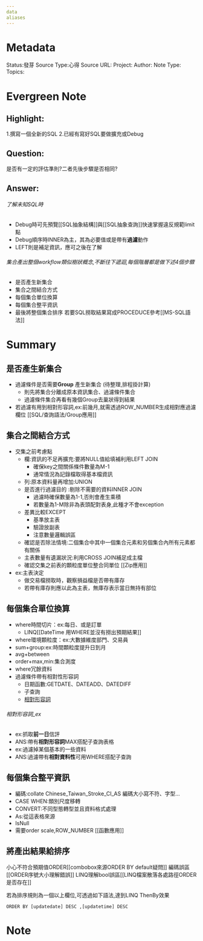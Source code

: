 ```yaml
---
data
aliases
---
```

# Metadata
Status:發芽
Source Type:心得
Source URL:
Project:
Author:
Note Type:
Topics:

# Evergreen Note
## Highlight:
1.撰寫一個全新的SQL
2.已經有寫好SQL要做擴充或Debug
## Question:
是否有一定的評估準則?二者先後步驟是否相同?
## Answer:
###### 了解未知SQL時
- Debug時可先預覽[[SQL抽象結構]]與[[SQL抽象查詢]]快速掌握違反規範limit點
- Debug順序時INNER為主，其為必要值或是帶有**過濾**動作
- LEFT則是補足資訊，應可之後在了解
###### 集合產出整個workflow類似樹狀概念,不斷往下遞迴,每個階層都是做下述4個步驟
  - 是否產生新集合
  - 集合之間結合方式
  - 每個集合單位換算
  - 每個集合整平資訊
- 最後將整個集合排序
若要SQL撈取結果寫成PROCEDUCE參考[[MS-SQL語法]]


# Summary
## 是否產生新集合
- 過濾條件是否需要**Group** 產生新集合 (待整理,排程掛計算)
  - 則先將集合分離成原本資訊集合、過濾條件集合
  - 過濾條件集合再看有幾個Group去巢狀得到結果
- 若過濾有用到相對形容詞,ex:前幾月,就需透過ROW_NUMBER生成相對應過濾欄位
[[SQL/查詢語法/Group應用]]
## 集合之間結合方式
- 交集之前考慮點
  - 欄:資訊的不足再擴充:要將NULL值給填補利用LEFT JOIN
    - 確保key之間關係條件數量為M-1
    - 通常情況為記錄檔取得基本檔資訊
  - 列:原本資料量再增加:UNION
  - 是否進行過濾目的 :剔除不需要的資料INNER JOIN
    - 過濾時確保數量為1-1,否則會產生乘積
    - 若數量為1-M除非為表頭配對表身,此種才不會exception
  - 差異比較EXCEPT
    - 基準放主表
    - 驗證放副表
    - 注意數量邏輯誤區 
  - 確認是否除法情境:二個集合中其中一個集合元素和另個集合內所有元素都有關係
  - 主表數量有遺漏狀況:利用CROSS JOIN補足成主檔
  - 確認交集之前表的顆粒度單位整合同單位
[[Zip應用]]
- ex:主表決定
  - 做交易檔撈取時，觀察損益檔是否帶有庫存
  - 若帶有庫存則應以此為主表，無庫存表示當日無持有部位

## 每個集合單位換算
- where時間切片：ex:每日、或是訂單
  - LINQ[[DateTime 用WHERE並沒有撈出預期結果]]
- where環境顆粒度：ex:大數據維度部門、交易員
- sum+group:ex:時間顆粒度提升日到月
- avg+between
- order+max,min:集合測度
- where冗餘資料
- 過濾條件帶有相對性形容詞
  - 日期函數:GETDATE、DATEADD、DATEDIFF
  - 子查詢 
  - [相對形容詞](######相對形容詞_ex)
###### 相對形容詞_ex
- ex:抓取**前一日**信評
- ANS:帶有**相對形容詞**MAX搭配子查詢表格
- ex:過濾掉某個基本的一些資料
- ANS:過濾帶有**相對資料性**可用WHERE搭配子查詢
## 每個集合整平資訊
- 編碼:collate Chinese_Taiwan_Stroke_CI_AS 編碼大小寫不符、字型...
- CASE WHEN:類別尺度移轉
- CONVERT:不同型態轉型並且資料格式處理
- As:從這表格來源
- IsNull
- 需要order scale,ROW_NUMBER
[[函數應用]]

## 將產出結果給排序
小心不符合預期值ORDER[[combobox來源ORDER BY default疑問]]
編碼誤區[[ORDER序號大小理解錯誤]]
LINQ理解bool誤區[[LINQ檔案散落各處路徑ORDER是否存在]]

若為排序規則為一個以上欄位,可透過如下語法,達到LINQ ThenBy效果
```
ORDER BY [updatedate] DESC ,[updatetime] DESC
```

# Note


